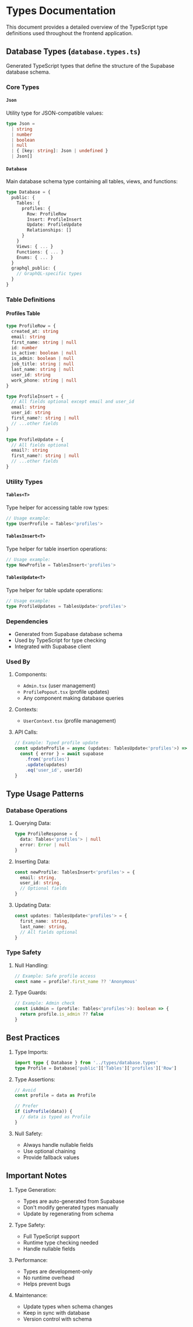 # Types Documentation

This document provides a detailed overview of the TypeScript type definitions used throughout the frontend application.

## Database Types (`database.types.ts`)

Generated TypeScript types that define the structure of the Supabase database schema.

### Core Types

#### `Json`
Utility type for JSON-compatible values:
```typescript
type Json =
  | string
  | number
  | boolean
  | null
  | { [key: string]: Json | undefined }
  | Json[]
```

#### `Database`
Main database schema type containing all tables, views, and functions:
```typescript
type Database = {
  public: {
    Tables: {
      profiles: {
        Row: ProfileRow
        Insert: ProfileInsert
        Update: ProfileUpdate
        Relationships: []
      }
    }
    Views: { ... }
    Functions: { ... }
    Enums: { ... }
  }
  graphql_public: {
    // GraphQL-specific types
  }
}
```

### Table Definitions

#### Profiles Table
```typescript
type ProfileRow = {
  created_at: string
  email: string
  first_name: string | null
  id: number
  is_active: boolean | null
  is_admin: boolean | null
  job_title: string | null
  last_name: string | null
  user_id: string
  work_phone: string | null
}

type ProfileInsert = {
  // All fields optional except email and user_id
  email: string
  user_id: string
  first_name?: string | null
  // ...other fields
}

type ProfileUpdate = {
  // All fields optional
  email?: string
  first_name?: string | null
  // ...other fields
}
```

### Utility Types

#### `Tables<T>`
Type helper for accessing table row types:
```typescript
// Usage example:
type UserProfile = Tables<'profiles'>
```

#### `TablesInsert<T>`
Type helper for table insertion operations:
```typescript
// Usage example:
type NewProfile = TablesInsert<'profiles'>
```

#### `TablesUpdate<T>`
Type helper for table update operations:
```typescript
// Usage example:
type ProfileUpdates = TablesUpdate<'profiles'>
```

### Dependencies

- Generated from Supabase database schema
- Used by TypeScript for type checking
- Integrated with Supabase client

### Used By

1. Components:
   - `Admin.tsx` (user management)
   - `ProfilePopout.tsx` (profile updates)
   - Any component making database queries

2. Contexts:
   - `UserContext.tsx` (profile management)

3. API Calls:
   ```typescript
   // Example: Typed profile update
   const updateProfile = async (updates: TablesUpdate<'profiles'>) => {
     const { error } = await supabase
       .from('profiles')
       .update(updates)
       .eq('user_id', userId)
   }
   ```

## Type Usage Patterns

### Database Operations

1. Querying Data:
   ```typescript
   type ProfileResponse = {
     data: Tables<'profiles'> | null
     error: Error | null
   }
   ```

2. Inserting Data:
   ```typescript
   const newProfile: TablesInsert<'profiles'> = {
     email: string,
     user_id: string,
     // Optional fields
   }
   ```

3. Updating Data:
   ```typescript
   const updates: TablesUpdate<'profiles'> = {
     first_name: string,
     last_name: string,
     // All fields optional
   }
   ```

### Type Safety

1. Null Handling:
   ```typescript
   // Example: Safe profile access
   const name = profile?.first_name ?? 'Anonymous'
   ```

2. Type Guards:
   ```typescript
   // Example: Admin check
   const isAdmin = (profile: Tables<'profiles'>): boolean => {
     return profile.is_admin ?? false
   }
   ```

## Best Practices

1. Type Imports:
   ```typescript
   import type { Database } from '../types/database.types'
   type Profile = Database['public']['Tables']['profiles']['Row']
   ```

2. Type Assertions:
   ```typescript
   // Avoid
   const profile = data as Profile
   
   // Prefer
   if (isProfile(data)) {
     // data is typed as Profile
   }
   ```

3. Null Safety:
   - Always handle nullable fields
   - Use optional chaining
   - Provide fallback values

## Important Notes

1. Type Generation:
   - Types are auto-generated from Supabase
   - Don't modify generated types manually
   - Update by regenerating from schema

2. Type Safety:
   - Full TypeScript support
   - Runtime type checking needed
   - Handle nullable fields

3. Performance:
   - Types are development-only
   - No runtime overhead
   - Helps prevent bugs

4. Maintenance:
   - Update types when schema changes
   - Keep in sync with database
   - Version control with schema 